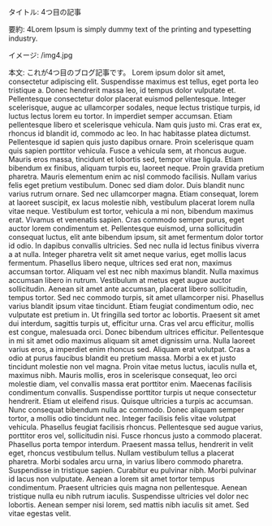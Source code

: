 タイトル: 4つ目の記事

要約: 4Lorem Ipsum is simply dummy text of the printing and typesetting industry.

イメージ: /img4.jpg

本文: これが4つ目のブログ記事です。 Lorem ipsum dolor sit amet, consectetur adipiscing elit. Suspendisse maximus est tellus, eget porta leo tristique a. Donec hendrerit massa leo, id tempus dolor vulputate et. Pellentesque consectetur dolor placerat euismod pellentesque. Integer scelerisque, augue ac ullamcorper sodales, neque lectus tristique turpis, id luctus lectus lorem eu tortor. In imperdiet semper accumsan. Etiam pellentesque libero et scelerisque vehicula. Nam quis justo mi. Cras erat ex, rhoncus id blandit id, commodo ac leo. In hac habitasse platea dictumst. Pellentesque id sapien quis justo dapibus ornare. Proin scelerisque quam quis sapien porttitor vehicula. Fusce a vehicula sem, at rhoncus augue. Mauris eros massa, tincidunt et lobortis sed, tempor vitae ligula. Etiam bibendum ex finibus, aliquam turpis eu, laoreet neque. Proin gravida pretium pharetra. Mauris elementum enim ac nisl commodo facilisis. Nullam varius felis eget pretium vestibulum. Donec sed diam dolor. Duis blandit nunc varius rutrum ornare. Sed nec ullamcorper magna. Etiam consequat, lorem at laoreet suscipit, ex lacus molestie nibh, vestibulum placerat lorem nulla vitae neque. Vestibulum est tortor, vehicula a mi non, bibendum maximus erat. Vivamus et venenatis sapien. Cras commodo semper purus, eget auctor lorem condimentum et. Pellentesque euismod, urna sollicitudin consequat luctus, elit ante bibendum ipsum, sit amet fermentum dolor tortor id odio. In dapibus convallis ultricies. Sed nec nulla id lectus finibus viverra a at nulla. Integer pharetra velit sit amet neque varius, eget mollis lacus fermentum. Phasellus libero neque, ultrices sed erat non, maximus accumsan tortor. Aliquam vel est nec nibh maximus blandit. Nulla maximus accumsan libero in rutrum. Vestibulum at metus eget augue auctor sollicitudin. Aenean sit amet ante accumsan, placerat libero sollicitudin, tempus tortor. Sed nec commodo turpis, sit amet ullamcorper nisi. Phasellus varius blandit ipsum vitae tincidunt. Etiam feugiat condimentum odio, nec vulputate est pretium in. Ut fringilla sed tortor ac lobortis. Praesent sit amet dui interdum, sagittis turpis ut, efficitur urna. Cras vel arcu efficitur, mollis est congue, malesuada orci. Donec bibendum ultrices efficitur. Pellentesque in mi sit amet odio maximus aliquam sit amet dignissim urna. Nulla laoreet varius eros, a imperdiet enim rhoncus sed. Aliquam erat volutpat. Cras a odio at purus faucibus blandit eu pretium massa. Morbi a ex et justo tincidunt molestie non vel magna. Proin vitae metus luctus, iaculis nulla et, maximus nibh. Mauris mollis, eros in scelerisque consequat, leo orci molestie diam, vel convallis massa erat porttitor enim. Maecenas facilisis condimentum convallis. Suspendisse porttitor turpis ut neque consectetur hendrerit. Etiam ut eleifend risus. Quisque ultricies a turpis ac accumsan. Nunc consequat bibendum nulla ac commodo. Donec aliquam semper tortor, a mollis odio tincidunt nec. Integer facilisis felis vitae volutpat vehicula. Phasellus feugiat facilisis rhoncus. Pellentesque sed augue varius, porttitor eros vel, sollicitudin nisi. Fusce rhoncus justo a commodo placerat. Phasellus porta tempor interdum. Praesent massa tellus, hendrerit in velit eget, rhoncus vestibulum tellus. Nullam vestibulum tellus a placerat pharetra. Morbi sodales arcu urna, in varius libero commodo pharetra. Suspendisse in tristique sapien. Curabitur eu pulvinar nibh. Morbi pulvinar id lacus non vulputate. Aenean a lorem sit amet tortor tempus condimentum. Praesent ultricies quis magna non pellentesque. Aenean tristique nulla eu nibh rutrum iaculis. Suspendisse ultricies vel dolor nec lobortis. Aenean semper nisi lorem, sed mattis nibh iaculis sit amet. Sed vitae egestas velit.